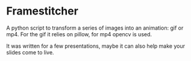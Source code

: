 # Framestitcher
A python script to transform a series of images into an animation: gif or mp4.
For the gif it relies on pillow, for mp4 opencv is used.

It was written for a few presentations, maybe it can also help make your slides come to live.


